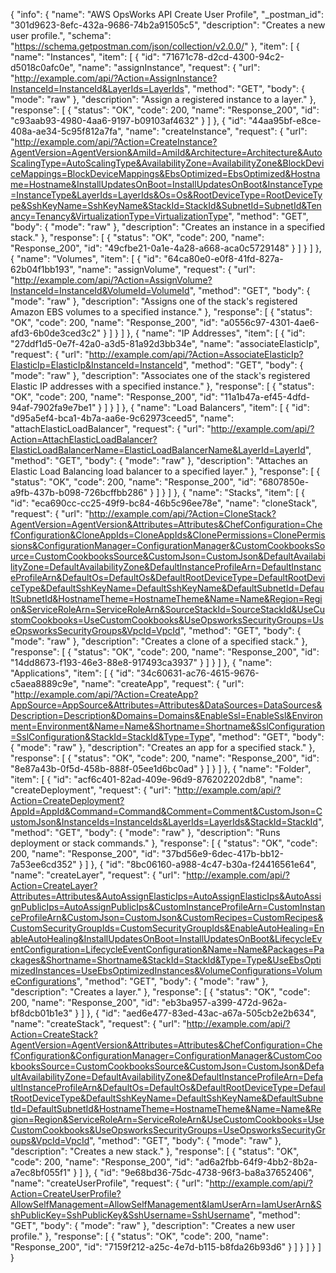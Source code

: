 {
  "info": {
    "name": "AWS OpsWorks API Create User Profile",
    "_postman_id": "301d9623-8efc-432a-9686-74b2a91505c5",
    "description": "Creates a new user profile.",
    "schema": "https://schema.getpostman.com/json/collection/v2.0.0/"
  },
  "item": [
    {
      "name": "Instances",
      "item": [
        {
          "id": "71671c78-d2cd-4300-94c2-d5018c0afc0e",
          "name": "assignInstance",
          "request": {
            "url": "http://example.com/api/?Action=AssignInstance?InstanceId=InstanceId&LayerIds=LayerIds",
            "method": "GET",
            "body": {
              "mode": "raw"
            },
            "description": "Assign a registered instance to a layer."
          },
          "response": [
            {
              "status": "OK",
              "code": 200,
              "name": "Response_200",
              "id": "c93aab93-4980-4aa6-9197-b09103af4632"
            }
          ]
        },
        {
          "id": "44aa95bf-e8ce-408a-ae34-5c95f812a7fa",
          "name": "createInstance",
          "request": {
            "url": "http://example.com/api/?Action=CreateInstance?AgentVersion=AgentVersion&AmiId=AmiId&Architecture=Architecture&AutoScalingType=AutoScalingType&AvailabilityZone=AvailabilityZone&BlockDeviceMappings=BlockDeviceMappings&EbsOptimized=EbsOptimized&Hostname=Hostname&InstallUpdatesOnBoot=InstallUpdatesOnBoot&InstanceType=InstanceType&LayerIds=LayerIds&Os=Os&RootDeviceType=RootDeviceType&SshKeyName=SshKeyName&StackId=StackId&SubnetId=SubnetId&Tenancy=Tenancy&VirtualizationType=VirtualizationType",
            "method": "GET",
            "body": {
              "mode": "raw"
            },
            "description": "Creates an instance in a specified stack."
          },
          "response": [
            {
              "status": "OK",
              "code": 200,
              "name": "Response_200",
              "id": "49cfbe21-0a1e-4a28-a668-aca0c5729148"
            }
          ]
        }
      ]
    },
    {
      "name": "Volumes",
      "item": [
        {
          "id": "64ca80e0-e0f8-41fd-827a-62b04f1bb193",
          "name": "assignVolume",
          "request": {
            "url": "http://example.com/api/?Action=AssignVolume?InstanceId=InstanceId&VolumeId=VolumeId",
            "method": "GET",
            "body": {
              "mode": "raw"
            },
            "description": "Assigns one of the stack's registered Amazon EBS volumes to a specified instance."
          },
          "response": [
            {
              "status": "OK",
              "code": 200,
              "name": "Response_200",
              "id": "a0556c97-4301-4ae6-afd3-6b0de3ced3c2"
            }
          ]
        }
      ]
    },
    {
      "name": "IP Addresses",
      "item": [
        {
          "id": "27ddf1d5-0e7f-42a0-a3d5-81a92d3bb34e",
          "name": "associateElasticIp",
          "request": {
            "url": "http://example.com/api/?Action=AssociateElasticIp?ElasticIp=ElasticIp&InstanceId=InstanceId",
            "method": "GET",
            "body": {
              "mode": "raw"
            },
            "description": "Associates one of the stack's registered Elastic IP addresses with a specified instance."
          },
          "response": [
            {
              "status": "OK",
              "code": 200,
              "name": "Response_200",
              "id": "11a1b47a-ef45-4dfd-94af-7902fa9e7be1"
            }
          ]
        }
      ]
    },
    {
      "name": "Load Balancers",
      "item": [
        {
          "id": "d95a5ef4-bca1-4b7a-aa6e-9c62973ceed5",
          "name": "attachElasticLoadBalancer",
          "request": {
            "url": "http://example.com/api/?Action=AttachElasticLoadBalancer?ElasticLoadBalancerName=ElasticLoadBalancerName&LayerId=LayerId",
            "method": "GET",
            "body": {
              "mode": "raw"
            },
            "description": "Attaches an Elastic Load Balancing load balancer to a specified layer."
          },
          "response": [
            {
              "status": "OK",
              "code": 200,
              "name": "Response_200",
              "id": "6807850e-a9fb-437b-b098-726bcffbb286"
            }
          ]
        }
      ]
    },
    {
      "name": "Stacks",
      "item": [
        {
          "id": "eca690cc-cc25-49f9-bc84-46b5c96ee78e",
          "name": "cloneStack",
          "request": {
            "url": "http://example.com/api/?Action=CloneStack?AgentVersion=AgentVersion&Attributes=Attributes&ChefConfiguration=ChefConfiguration&CloneAppIds=CloneAppIds&ClonePermissions=ClonePermissions&ConfigurationManager=ConfigurationManager&CustomCookbooksSource=CustomCookbooksSource&CustomJson=CustomJson&DefaultAvailabilityZone=DefaultAvailabilityZone&DefaultInstanceProfileArn=DefaultInstanceProfileArn&DefaultOs=DefaultOs&DefaultRootDeviceType=DefaultRootDeviceType&DefaultSshKeyName=DefaultSshKeyName&DefaultSubnetId=DefaultSubnetId&HostnameTheme=HostnameTheme&Name=Name&Region=Region&ServiceRoleArn=ServiceRoleArn&SourceStackId=SourceStackId&UseCustomCookbooks=UseCustomCookbooks&UseOpsworksSecurityGroups=UseOpsworksSecurityGroups&VpcId=VpcId",
            "method": "GET",
            "body": {
              "mode": "raw"
            },
            "description": "Creates a clone of a specified stack."
          },
          "response": [
            {
              "status": "OK",
              "code": 200,
              "name": "Response_200",
              "id": "14dd8673-f193-46e3-88e8-917493ca3937"
            }
          ]
        }
      ]
    },
    {
      "name": "Applications",
      "item": [
        {
          "id": "34c60631-ac76-4615-9676-c5aea8889c9e",
          "name": "createApp",
          "request": {
            "url": "http://example.com/api/?Action=CreateApp?AppSource=AppSource&Attributes=Attributes&DataSources=DataSources&Description=Description&Domains=Domains&EnableSsl=EnableSsl&Environment=Environment&Name=Name&Shortname=Shortname&SslConfiguration=SslConfiguration&StackId=StackId&Type=Type",
            "method": "GET",
            "body": {
              "mode": "raw"
            },
            "description": "Creates an app for a specified stack."
          },
          "response": [
            {
              "status": "OK",
              "code": 200,
              "name": "Response_200",
              "id": "8e87a43b-0f5d-458b-888f-05ee1d6bc0ad"
            }
          ]
        }
      ]
    },
    {
      "name": "Folder",
      "item": [
        {
          "id": "acf6c401-82ad-409e-96d9-876202202db8",
          "name": "createDeployment",
          "request": {
            "url": "http://example.com/api/?Action=CreateDeployment?AppId=AppId&Command=Command&Comment=Comment&CustomJson=CustomJson&InstanceIds=InstanceIds&LayerIds=LayerIds&StackId=StackId",
            "method": "GET",
            "body": {
              "mode": "raw"
            },
            "description": "Runs deployment or stack commands."
          },
          "response": [
            {
              "status": "OK",
              "code": 200,
              "name": "Response_200",
              "id": "37bd56e9-6dec-417b-bb12-7a53ee6cd352"
            }
          ]
        },
        {
          "id": "8bc06160-a988-4c47-b30a-f24416561e64",
          "name": "createLayer",
          "request": {
            "url": "http://example.com/api/?Action=CreateLayer?Attributes=Attributes&AutoAssignElasticIps=AutoAssignElasticIps&AutoAssignPublicIps=AutoAssignPublicIps&CustomInstanceProfileArn=CustomInstanceProfileArn&CustomJson=CustomJson&CustomRecipes=CustomRecipes&CustomSecurityGroupIds=CustomSecurityGroupIds&EnableAutoHealing=EnableAutoHealing&InstallUpdatesOnBoot=InstallUpdatesOnBoot&LifecycleEventConfiguration=LifecycleEventConfiguration&Name=Name&Packages=Packages&Shortname=Shortname&StackId=StackId&Type=Type&UseEbsOptimizedInstances=UseEbsOptimizedInstances&VolumeConfigurations=VolumeConfigurations",
            "method": "GET",
            "body": {
              "mode": "raw"
            },
            "description": "Creates a layer."
          },
          "response": [
            {
              "status": "OK",
              "code": 200,
              "name": "Response_200",
              "id": "eb3ba957-a399-472d-962a-bf8dcb01b1e3"
            }
          ]
        },
        {
          "id": "aed6e477-83ed-43ac-a67a-505cb2e2b634",
          "name": "createStack",
          "request": {
            "url": "http://example.com/api/?Action=CreateStack?AgentVersion=AgentVersion&Attributes=Attributes&ChefConfiguration=ChefConfiguration&ConfigurationManager=ConfigurationManager&CustomCookbooksSource=CustomCookbooksSource&CustomJson=CustomJson&DefaultAvailabilityZone=DefaultAvailabilityZone&DefaultInstanceProfileArn=DefaultInstanceProfileArn&DefaultOs=DefaultOs&DefaultRootDeviceType=DefaultRootDeviceType&DefaultSshKeyName=DefaultSshKeyName&DefaultSubnetId=DefaultSubnetId&HostnameTheme=HostnameTheme&Name=Name&Region=Region&ServiceRoleArn=ServiceRoleArn&UseCustomCookbooks=UseCustomCookbooks&UseOpsworksSecurityGroups=UseOpsworksSecurityGroups&VpcId=VpcId",
            "method": "GET",
            "body": {
              "mode": "raw"
            },
            "description": "Creates a new stack."
          },
          "response": [
            {
              "status": "OK",
              "code": 200,
              "name": "Response_200",
              "id": "ad6a2fbb-64f9-4bb2-8b2a-a7ec8bf055f1"
            }
          ]
        },
        {
          "id": "9e68bd36-75dc-4738-96f3-ba8a37652406",
          "name": "createUserProfile",
          "request": {
            "url": "http://example.com/api/?Action=CreateUserProfile?AllowSelfManagement=AllowSelfManagement&IamUserArn=IamUserArn&SshPublicKey=SshPublicKey&SshUsername=SshUsername",
            "method": "GET",
            "body": {
              "mode": "raw"
            },
            "description": "Creates a new user profile."
          },
          "response": [
            {
              "status": "OK",
              "code": 200,
              "name": "Response_200",
              "id": "7159f212-a25c-4e7d-b115-b8fda26b93d6"
            }
          ]
        }
      ]
    }
  ]
}